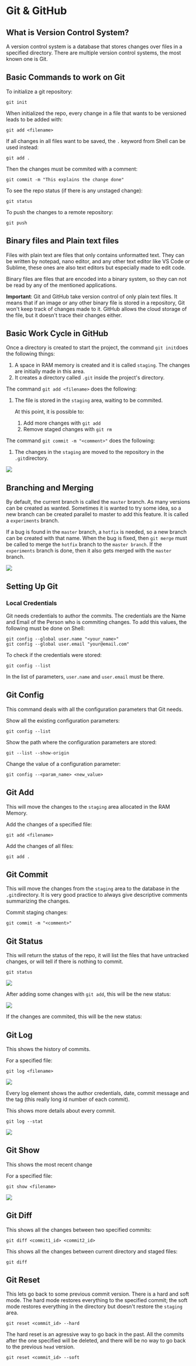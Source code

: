 # Git & GitHub

## What is Version Control System?

A version control system is a database that stores changes over files in a specified directory. There are multiple version control systems, the most known one is Git.

## Basic Commands to work on Git

To initialize a git repository:

```shell
git init
```

When initialized the repo, every change in a file that wants to be versioned leads to be added with:

```shell
git add <filename>
```

If all changes in all files want to be saved, the `.` keyword from Shell can be used instead:

```shell
git add .
```

Then the changes must be commited with a comment:

```shell
git commit -m "This explains the change done"
```

To see the repo status (if there is any unstaged change):

```shell
git status
```

To push the changes to a remote repository:

```shell
git push
```

## Binary files and Plain text files

Files with plain text are files that only contains unformatted text. They can be written by notepad, nano editor, and any other text editor like VS Code or Sublime, these ones are also text editors but especially made to edit code.

Binary files are files that are encoded into a binary system, so they can not be read by any of the mentioned applications.

**Important**: Git and GitHub take version control of only plain text files. It means that if an image or any other binary file is stored in a repository, Git won't keep track of changes made to it. GitHub allows the cloud storage of the file, but it doesn't trace their changes either.

## Basic Work Cycle in GitHub

Once a directory is created to start the project, the command `git init`does the following things:

1. A space in RAM memory is created and it is called `staging`. The changes are initially made in this area.
2. It creates a directory called `.git` inside the project's directory.

The command `git add <filename>` does the following:

1. The file is stored in the `staging` area, waiting to be commited.

   At this point, it is possible to:

   1. Add more changes with `git add`
   2. Remove staged changes with `git rm`

The command `git commit -m "<comment>"` does the following:

1. The changes in the `staging` are moved to the repository in the `.git`directory.

![](./etc/basic-1.PNG)

## Branching and Merging

By default, the current branch is called the `master` branch. As many versions can be created as wanted. Sometimes it is wanted to try some idea, so a new branch can be created parallel to master to add this feature. It is called a `experiments` branch.

If a bug is found in the `master` branch, a `hotfix` is needed, so a new branch can be created with that name. When the bug is fixed, then `git merge` must be called to merge the `hotfix` branch to the `master branch`. If the `experiments` branch is done, then it also gets merged with the `master` branch.

![](./etc/basic-2.PNG)

## Setting Up Git

### Local Credentials

Git needs credentials to author the commits. The credentials are the Name and Email of the Person who is commiting changes. To add this values, the following must be done on Shell:

```shell
git config --global user.name "<your_name>"
git config --global user.email "your@email.com"
```

To check if the credentials were stored:

```shell
git config --list
```

In the list of parameters, `user.name` and `user.email` must be there.

## Git Config

This command deals with all the configuration parameters that Git needs.

Show all the existing configuration parameters:

```shell
git config --list
```

Show the path where the configuration parameters are stored:

```shell
git --list --show-origin
```

Change the value of a configuration parameter:

```shell
git config --<param_name> <new_value>
```

## Git Add

This will move the changes to the `staging` area allocated in the RAM Memory.

Add the changes of a specified file:

```shell
git add <filename>
```

Add the changes of all files:

```shell
git add .
```

## Git Commit

This will move the changes from the `staging` area to the database in the `.git`directory. It is very good practice to always give descriptive comments summarizing the changes.

Commit staging changes:

```shell
git commit -m "<comment>"
```

## Git Status

This will return the status of the repo, it will list the files that have untracked changes, or will tell if there is nothing to commit.

```shell
git status
```

![](./etc/basic-3.PNG)

After adding some changes with `git add`, this will be the new status:

![](./etc/basic-4.PNG)

If the changes are commited, this will be the new status:

## Git Log

This shows the history of commits.

For a specified file:

```shell
git log <filename>
```

![](./etc/basic-5.PNG)

Every log element shows the author credentials, date, commit message and the tag (this really long id number of each commit).

This shows more details about every commit.

```shell
git log --stat
```

![](./etc/basic-7.PNG)

## Git Show

This shows the most recent change

For a specified file:

```shell
git show <filename>
```

![](./etc/basic-6.PNG)

## Git Diff

This shows all the changes between two specified commits:

```shell
git diff <commit1_id> <commit2_id>
```

This shows all the changes between current directory and staged files:

```shell
git diff
```

## Git Reset

This lets go back to some previous commit version. There is a hard and soft mode. The hard mode restores everything to the specified commit; the soft mode restores everything in the directory but doesn't restore the `staging` area.

```shell
git reset <commit_id> --hard
```

The hard reset is an agressive way to go back in the past. All the commits after the one specified will be deleted, and there will be no way to go back to the previous `head` version.

```shell
git reset <commit_id> --soft 
```

